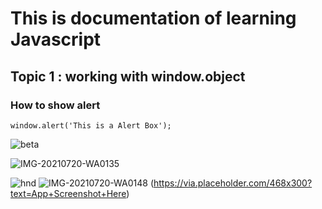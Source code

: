 # This is documentation of learning Javascript
## Topic 1 : working with window.object
### How to show alert

```
window.alert('This is a Alert Box');
```

![beta](https://user-images.githubusercontent.com/95133228/143728028-a23bbb24-c6b3-497b-8b25-467e87a84502.jpg)

![IMG-20210720-WA0135](https://user-images.githubusercontent.com/95133228/143728108-45b294c5-c75c-40b5-82a3-91b1a61e53d9.jpg)

![hnd](https://user-images.githubusercontent.com/95133228/143728599-8c710529-f5ca-4953-a2d0-4cd2fa7d5422.jpg)
![IMG-20210720-WA0148](https://user-images.githubusercontent.com/95133228/143728619-7512bc21-5df5-4498-9ebc-a1f30efe0bd6.jpg)
(https://via.placeholder.com/468x300?text=App+Screenshot+Here)
